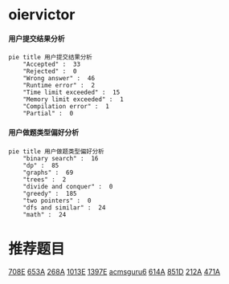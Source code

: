 # oiervictor

<!-- tabs:start -->



#### **用户提交结果分析**

```mermaid
pie title 用户提交结果分析
    "Accepted" :  33
    "Rejected" :  0
    "Wrong answer" :  46
    "Runtime error" :  2
    "Time limit exceeded" :  15
    "Memory limit exceeded" :  1
    "Compilation error" :  1
    "Partial" :  0
```

#### **用户做题类型偏好分析**

```mermaid
pie title 用户做题类型偏好分析
    "binary search" :  16
    "dp" :  85
    "graphs" :  69
    "trees" :  2
    "divide and conquer" :  0
    "greedy" :  185
    "two pointers" :  0
    "dfs and similar" :  24
    "math" :  24
```



<!-- tabs:end -->
# 推荐题目
[708E](https://codeforces.com/contest/708/problem/E)
[653A](https://codeforces.com/contest/653/problem/A)
[268A](https://codeforces.com/contest/268/problem/A)
[1013E](https://codeforces.com/contest/1013/problem/E)
[1397E](https://codeforces.com/contest/1397/problem/E)
[acmsguru6](https://codeforces.com/contest/acmsguru/problem/6)
[614A](https://codeforces.com/contest/614/problem/A)
[851D](https://codeforces.com/contest/851/problem/D)
[212A](https://codeforces.com/contest/212/problem/A)
[471A](https://codeforces.com/contest/471/problem/A)
